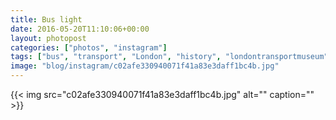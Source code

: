 ```yaml
---
title: Bus light
date: 2016-05-20T11:10:06+00:00
layout: photopost
categories: ["photos", "instagram"]
tags: ["bus", "transport", "London", "history", "londontransportmuseum", "red"]
image: "blog/instagram/c02afe330940071f41a83e3daff1bc4b.jpg"
---
```


{{< img src="c02afe330940071f41a83e3daff1bc4b.jpg" alt="" caption="" >}}



